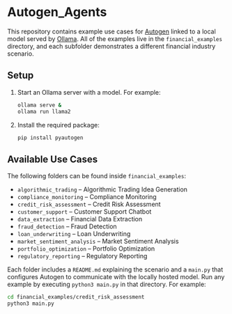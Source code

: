 # Autogen_Agents

This repository contains example use cases for [Autogen](https://github.com/microsoft/autogen) linked to a local model served by [Ollama](https://ollama.ai/). All of the examples live in the `financial_examples` directory, and each subfolder demonstrates a different financial industry scenario.

## Setup

1. Start an Ollama server with a model. For example:

   ```bash
   ollama serve &
   ollama run llama2
   ```

2. Install the required package:

   ```bash
   pip install pyautogen
   ```

## Available Use Cases

The following folders can be found inside `financial_examples`:

- `algorithmic_trading` – Algorithmic Trading Idea Generation
- `compliance_monitoring` – Compliance Monitoring
- `credit_risk_assessment` – Credit Risk Assessment
- `customer_support` – Customer Support Chatbot
- `data_extraction` – Financial Data Extraction
- `fraud_detection` – Fraud Detection
- `loan_underwriting` – Loan Underwriting
- `market_sentiment_analysis` – Market Sentiment Analysis
- `portfolio_optimization` – Portfolio Optimization
- `regulatory_reporting` – Regulatory Reporting

Each folder includes a `README.md` explaining the scenario and a `main.py` that configures Autogen to communicate with the locally hosted model. Run any example by executing `python3 main.py` in that directory.
For example:

```bash
cd financial_examples/credit_risk_assessment
python3 main.py
```
